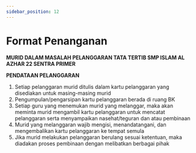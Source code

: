 ```yaml
---
sidebar_position: 12
---
```


# Format Penanganan
**MURID DALAM MASALAH PELANGGARAN TATA TERTIB SMP ISLAM AL AZHAR 22 SENTRA PRIMER**

**PENDATAAN PELANGGARAN**
1. Setiap pelanggaran murid ditulis dalam kartu pelanggaran yang disediakan untuk masing-masing murid
2. Pengumpulan/pengarsipan kartu pelanggaran berada di ruang BK
3. Setiap guru yang menemukan murid yang melanggar, maka akan meminta murid mengambil kartu pelanggaran untuk mencatat pelanggaran serta menyampaikan nasehat/teguran dan atau pembinaan
4. Murid yang melanggaran wajib mengisi, menandatangani, dan mengembalikan kartu pelanggaran ke tempat semula
5. Jika murid melakukan pelanggaran berulang sesuai ketentuan, maka diadakan proses pembinaan dengan melibatkan berbagai pihak